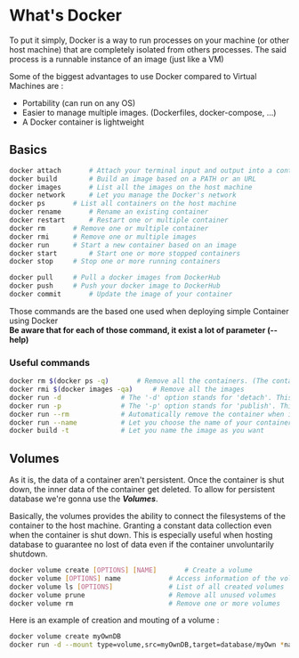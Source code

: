 # What's Docker

To put it simply, Docker is a way to run processes on your machine (or other host machine)
that are completely isolated from others processes. The said process is a 
runnable instance of an image (just like a VM)

Some of the biggest advantages to use Docker compared to Virtual Machines are :
* Portability (can run on any OS)
* Easier to manage multiple images. (Dockerfiles, docker-compose, ...)
* A Docker container is lightweight

## Basics

```bash
docker attach		# Attach your terminal input and output into a container
docker build		# Build an image based on a PATH or an URL
docker images		# List all the images on the host machine
docker network		# Let you manage the Docker's network
docker ps		# List all containers on the host machine
docker rename		# Rename an existing container
docker restart		# Restart one or multiple container
docker rm		# Remove one or multiple container
docker rmi		# Remove one or multiple images
docker run		# Start a new container based on an image
docker start		# Start one or more stopped containers
docker stop		# Stop one or more running containers

docker pull		# Pull a docker images from DockerHub
docker push		# Push your docker image to DockerHub
docker commit		# Update the image of your container
```

Those commands are the based one used when deploying simple Container using Docker
<br>
**Be aware that for each of those command, it exist a lot of parameter (--help)**

### Useful commands

```bash
docker rm $(docker ps -q)		# Remove all the containers. (The containers need to be stopped or use -f to force)
docker rmi $(docker images -qa)		# Remove all the images
docker run -d				# The '-d' option stands for 'detach'. This means that the container will run in the background
docker run -p				# The '-p' option stands for 'publish'. This reserve a port of the host machine to the container
docker run --rm				# Automatically remove the container when it exits
docker run --name			# Let you choose the name of your container
docker build -t				# Let you name the image as you want
```

## Volumes

As it is, the data of a container aren't persistent. Once the container is shut down,
the inner data of the container get deleted. To allow for persistent database we're
gonna use the ***Volumes***.

Basically, the volumes provides the ability to connect the filesystems of the container
to the host machine. Granting a constant data collection even when the container is
shut down. This is especially useful when hosting database to guarantee no lost of
data even if the container unvoluntarily shutdown.

```bash
docker volume create [OPTIONS] [NAME]		# Create a volume
docker volume [OPTIONS] name			# Access information of the volume (json file)
docker volume ls [OPTIONS]				# List of all created volumes
docker volume prune						# Remove all unused volumes
docker volume rm 						# Remove one or more volumes
```

Here is an example of creation and mouting of a volume :
```bash
docker volume create myOwnDB
docker run -d --mount type=volume,src=myOwnDB,target=database/myOwn *name of container*
```
